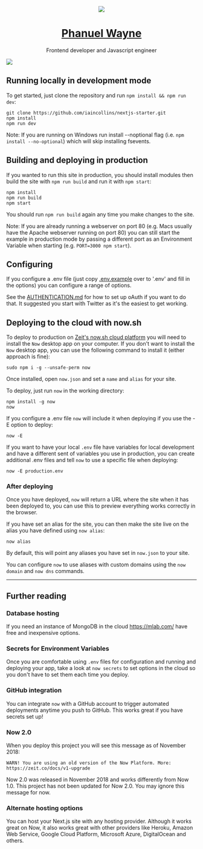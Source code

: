 <p align="center">
<img src="https://i.ibb.co/pW6D3g0/portfolio.png"/>
    
<h1 align="center"><a href="https://codewonders.dev">Phanuel Wayne</a></h1>
<p align="center"> Frontend developer and Javascript engineer</p>

</p>

<img src="https://i.ibb.co/TRKd9sV/portfolio2.png"/>

## Running locally in development mode

To get started, just clone the repository and run `npm install && npm run dev`:

    git clone https://github.com/iaincollins/nextjs-starter.git
    npm install
    npm run dev

Note: If you are running on Windows run install --noptional flag (i.e.
`npm install --no-optional`) which will skip installing fsevents.

## Building and deploying in production

If you wanted to run this site in production, you should install modules then
build the site with `npm run build` and run it with `npm start`:

    npm install
    npm run build
    npm start

You should run `npm run build` again any time you make changes to the site.

Note: If you are already running a webserver on port 80 (e.g. Macs usually have
the Apache webserver running on port 80) you can still start the example in
production mode by passing a different port as an Environment Variable when
starting (e.g. `PORT=3000 npm start`).

## Configuring

If you configure a .env file (just copy
[.env.example](https://github.com/iaincollins/nextjs-starter/blob/master/.env.example)
over to '.env' and fill in the options) you can configure a range of options.

See the
[AUTHENTICATION.md](https://github.com/iaincollins/nextjs-starter/blob/master/AUTHENTICATION.md)
for how to set up oAuth if you want to do that. It suggested you start with
Twitter as it's the easiest to get working.

## Deploying to the cloud with now.sh

To deploy to production on [Zeit's now.sh cloud platform](https://zeit.co) you
will need to install the `Now` desktop app on your computer. If you don't want
to install the `Now` desktop app, you can use the following command to install
it (either approach is fine):

    sudo npm i -g --unsafe-perm now

Once installed, open `now.json` and set a `name` and `alias` for your site.

To deploy, just run `now` in the working directory:

    npm install -g now
    now

If you configure a .env file `now` will include it when deploying if you use the
-E option to deploy:

    now -E

If you want to have your local `.env` file have variables for local development
and have a different sent of variables you use in production, you can create
additional .env files and tell `now` to use a specific file when deploying:

    now -E production.env

### After deploying

Once you have deployed, `now` will return a URL where the site when it has been
deployed to, you can use this to preview everything works correctly in the
browser.

If you have set an alias for the site, you can then make the site live on the
alias you have defined using `now alias`:

    now alias

By default, this will point any aliases you have set in `now.json` to your site.

You can configure `now` to use aliases with custom domains using the
`now domain` and `now dns` commands.

---

## Further reading

### Database hosting

If you need an instance of MongoDB in the cloud https://mlab.com/ have free and
inexpensive options.

### Secrets for Environment Variables

Once you are comfortable using `.env` files for configuration and running and
deploying your app, take a look at `now secrets` to set options in the cloud so
you don't have to set them each time you deploy.

### GitHub integration

You can integrate `now` with a GitHub account to trigger automated deployments
anytime you push to GitHub. This works great if you have secrets set up!

### Now 2.0

When you deploy this project you will see this message as of November 2018:

    WARN! You are using an old version of the Now Platform. More: https://zeit.co/docs/v1-upgrade

Now 2.0 was released in November 2018 and works differently from Now 1.0. This
project has not been updated for Now 2.0. You may ignore this message for now.

### Alternate hosting options

You can host your Next.js site with any hosting provider. Although it works
great on Now, it also works great with other providers like Heroku, Amazon Web
Service, Google Cloud Platform, Microsoft Azure, DigitalOcean and others.
